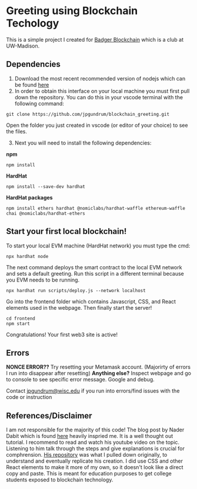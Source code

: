 # Greeting using Blockchain Techology

This is a simple project I created for [Badger Blockchain](https://www.badgerblockchain.com/) which is a club at UW-Madison. 

## Dependencies
1. Download the most recent recommended version of nodejs which can be found [here](https://nodejs.org/en/)
2. In order to obtain this interface on your local machine you must first pull down the repository. You can do this in your vscode terminal 
with the following command:
```
git clone https://github.com/jpgundrum/blockchain_greeting.git
```
Open the folder you just created in vscode (or editor of your choice) to see the files.

3. Next you will need to install the following dependencies:

**npm**
```
npm install
```
**HardHat**
```
npm install --save-dev hardhat
```
**HardHat packages**
```
npm install ethers hardhat @nomiclabs/hardhat-waffle ethereum-waffle chai @nomiclabs/hardhat-ethers
```

## Start your first local blockchain!
To start your local EVM machine (HardHat network) you must type the cmd:
```
npx hardhat node
```
The next command deploys the smart contract to the local EVM network and sets a default greeting.
Run this script in a different terminal because you EVM needs to be running.
```
npx hardhat run scripts/deploy.js --network localhost
```

Go into the frontend folder which contains Javascript, CSS, and React elements used in the webpage.
Then finally start the server!
```
cd frontend
npm start
```
Congratulations! Your first web3 site is active! 

## Errors
**NONCE ERROR??** Try resetting your Metamask account. (Majorirty of errors I run into disappear after resetting)
**Anything else?** Inspect webpage and go to console to see specific error message. Google and debug.

Contact jpgundrum@wisc.edu if you run into errors/find issues with the code or instruction

## References/Disclaimer
I am not responsible for the majority of this code! The blog post by Nader Dabit which is found [here](https://dev.to/dabit3/the-complete-guide-to-full-stack-ethereum-development-3j13)
heavily inspried me. It is a well thought out tutorial. I recommend to read and watch his youtube video on the topic. Listening to him talk through the steps and give explanations is crucial for comphrension. [His repository](https://github.com/dabit3/full-stack-ethereum) was what I pulled down originally, to understand and eventually replicate his creation. I did use CSS and other React elements
to make it more of my own, so it doesn't look like a direct copy and paste. This is meant for education purposes to get college students exposed to blockchain technology.